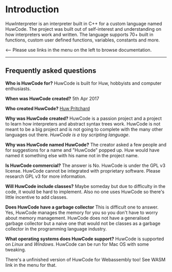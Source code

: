 # Introduction

HuwInterpreter is an interpreter built in C++ for a custom language named HuwCode. The project was built out of self-interest and understanding on how interpreters work and written. The language supports 70+ built in functions, custom user defined functions, variables, constants and more.


<-- Please use links in the menu on the left to browse documentation.

---

## Frequently asked questions
**Who is HuwCode for?**
HuwCode is built for Huw, hobbyists and computer enthusiasts.

**When was HuwCode created?**
5th Apr 2017

**Who created HuwCode?**
[Huw Pritchard](https://huwdp.co.uk/)

**Why was HuwCode created?**
HuwCode is a passion project and a project to learn how interpreters and abstract syntax trees work. HuwCode is not meant to be a big project and is not going to complete with the many other languages out there. *HuwCode is a toy scripting language*.

**Why was HuwCode named HuwCode?**
The creator asked a few people and for suggestions for a name and "HuwCode" popped up. Huw would have named it something else with his name not in the project name.

**Is HuwCode commercial?**
The answer is No. HuwCode is under the GPL v3 license. HuwCode cannot be integrated with proprietary software. Please research GPL v3 for more information.

**Will HuwCode include classes?**
Maybe someday but due to difficulty in the code, it would be hard to implement. Also no one uses HuwCode so there's little incentive to add classes.

**Does HuwCode have a garbage collector**
This is difficult one to answer. Yes, HuwCode manages the memory for you so you don't have to worry about memory management. HuwCode does not have a generalised garbage collector but a naive one that would not be classes as a garbage collector in the programming language industry.

**What operating systems does HuwCode support?**
HuwCode is supported on *Linux* and *Windows*. HuwCode can be run for Mac OS with some tweaking.

There's a unfinished version of HuwCode for Webassembly too! See WASM link in the menu for that.

